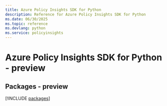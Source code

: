 ```yaml
---
title: Azure Policy Insights SDK for Python
description: Reference for Azure Policy Insights SDK for Python
ms.date: 06/30/2025
ms.topic: reference
ms.devlang: python
ms.service: policyinsights
---
```

# Azure Policy Insights SDK for Python - preview
## Packages - preview
[!INCLUDE [packages](policy-insights-index.md)]